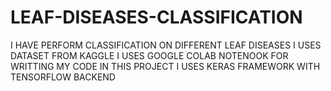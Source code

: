 # LEAF-DISEASES-CLASSIFICATION
I HAVE PERFORM CLASSIFICATION ON DIFFERENT LEAF DISEASES
I USES DATASET FROM KAGGLE 
I USES GOOGLE COLAB NOTENOOK FOR WRITTING MY CODE
IN THIS PROJECT I USES KERAS FRAMEWORK WITH TENSORFLOW BACKEND

